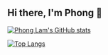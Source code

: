 ## Hi there, I'm Phong 👋

[![Phong Lam's GitHub stats](https://github-readme-stats.vercel.app/api?username=phonglam3103&show_icons=true&theme=transparent)](https://github.com/anuraghazra/github-readme-stats)

[![Top Langs](https://github-readme-stats.vercel.app/api/top-langs/?username=phonglam3103&theme=transparent)](https://github.com/anuraghazra/github-readme-stats)
